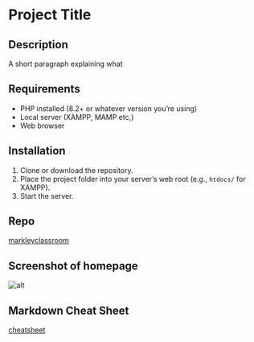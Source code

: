 # Project Title

## Description
A short paragraph explaining what

## Requirements
- PHP installed (8.2+ or whatever version you’re using)
- Local server (XAMPP, MAMP etc,)
- Web browser

## Installation
1. Clone or download the repository.
2. Place the project folder into your server’s web root (e.g., `htdocs/` for XAMPP).
3. Start the server.

## Repo
[markleyclassroom](https://github.com/MarkleyClassroom/phplessonChapter2)

## Screenshot of homepage
![alt](url)
## Markdown Cheat Sheet
[cheatsheet](https://www.markdownguide.org/cheat-sheet/)